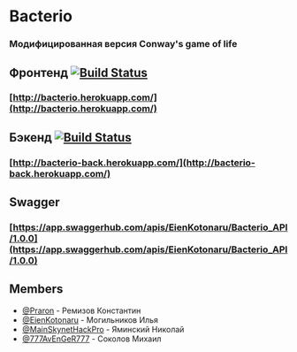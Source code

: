 # Bacterio
### Модифицированная версия Conway's game of life

## Фронтенд [![Build Status](https://travis-ci.org/frontend-park-mail-ru/2017_2_MoonFaces.svg?branch=develop)](https://travis-ci.org/frontend-park-mail-ru/2017_2_MoonFaces)
### [http://bacterio.herokuapp.com/](http://bacterio.herokuapp.com/)

## Бэкенд [![Build Status](https://travis-ci.org/EienKotonaru/MoonFaces-09-2017.svg?branch=master)](https://travis-ci.org/EienKotonaru/MoonFaces-09-2017)
### [http://bacterio-back.herokuapp.com/](http://bacterio-back.herokuapp.com/)

## Swagger
### [https://app.swaggerhub.com/apis/EienKotonaru/Bacterio_API/1.0.0](https://app.swaggerhub.com/apis/EienKotonaru/Bacterio_API/1.0.0)


## Members
* [@Praron](https://github.com/Praron) - Ремизов Константин
* [@EienKotonaru](https://github.com/EienKotonaru) - Могильников Илья
* [@MainSkynetHackPro](https://github.com/MainSkynetHackPro) - Яминский Николай
* [@777AvEnGeR777](https://github.com/777AvEnGeR777) - Соколов Михаил
